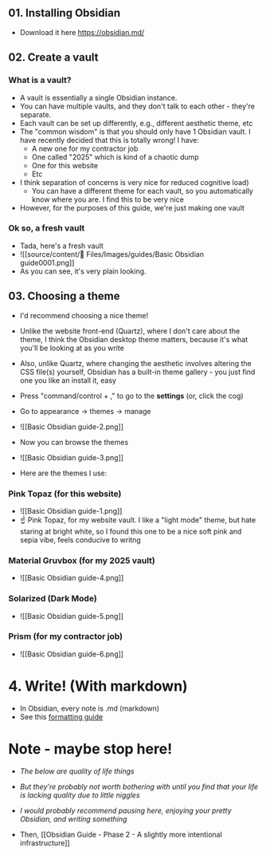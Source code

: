 ## 01. Installing Obsidian
- Download it here https://obsidian.md/
## 02. Create a vault 
### What is a vault?
- A vault is essentially a single Obsidian instance. 
- You can have multiple vaults, and they don't talk to each other - they're separate. 
- Each vault can be set up differently, e.g., different aesthetic theme, etc
- The "common wisdom" is that you should only have 1 Obsidian vault. I have recently decided that this is totally wrong! I have:
	- A new one for my contractor job
	- One called "2025" which is kind of a chaotic dump
	- One for this website
	- Etc
- I think separation of concerns is very nice for reduced cognitive load)
	- You can have a different theme for each vault, so you automatically know where you are. I find this to be very nice
- However, for the purposes of this guide, we're just making one vault
### Ok so, a fresh vault
- Tada, here's a fresh vault
- ![[source/content/📎 Files/Images/guides/Basic Obsidian guide0001.png]]
- As you can see, it's very plain looking. 
## 03. Choosing a theme
- I'd recommend choosing a nice theme!
- Unlike the website front-end (Quartz), where I don't care about the theme, I think the Obsidian desktop theme matters, because it's what you'll be looking at as you write
- Also, unlike Quartz, where changing the aesthetic involves altering the CSS file(s) yourself, Obsidian has a built-in theme gallery - you just find one you like an install it, easy
- Press "command/control + ," to go to the **settings** (or, click the cog)
- Go to appearance → themes → manage
- ![[Basic Obsidian guide-2.png]]
- Now you can browse the themes
- ![[Basic Obsidian guide-3.png]]

- Here are the themes I use:
### Pink Topaz (for this website)
- ![[Basic Obsidian guide-1.png]]
- ☝️ Pink Topaz, for my website vault. I like a "light mode" theme, but hate staring at bright white, so I found this one to be a nice soft pink and sepia vibe, feels conducive to writng
### Material Gruvbox (for my 2025 vault)
- ![[Basic Obsidian guide-4.png]]
### Solarized (Dark Mode)
- ![[Basic Obsidian guide-5.png]]
### Prism (for my contractor job)
- ![[Basic Obsidian guide-6.png]]
# 4. Write! (With markdown)
- In Obsidian, every note is .md (markdown)
- See this [formatting guide](https://help.obsidian.md/syntax)
# Note - maybe stop here!
- *The below are quality of life things*
- *But they're probably not worth bothering with until you find that your life is lacking quality due to little niggles*
- *I would probably recommend pausing here, enjoying your pretty Obsidian, and writing something*

- Then, [[Obsidian Guide - Phase 2 - A slightly more intentional infrastructure]]